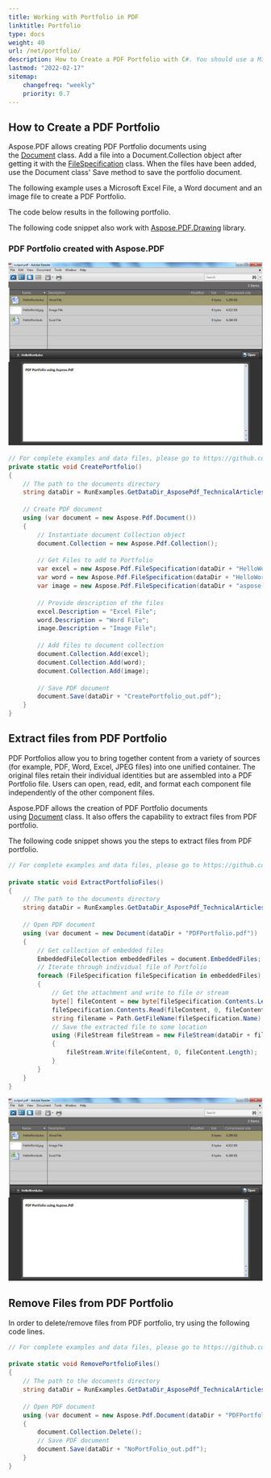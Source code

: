```yaml
---
title: Working with Portfolio in PDF
linktitle: Portfolio
type: docs
weight: 40
url: /net/portfolio/
description: How to Create a PDF Portfolio with C#. You should use a Microsoft Excel File, a Word document, and an image file to create a PDF Portfolio.
lastmod: "2022-02-17"
sitemap:
    changefreq: "weekly"
    priority: 0.7
---
```

<script type="application/ld+json">
{
    "@context": "https://schema.org",
    "@type": "TechArticle",
    "headline": "Working with Portfolio in PDF",
    "alternativeHeadline": "Create Dynamic PDF Portfolios from Multiple File Types",
    "abstract": "Discover the innovative PDF Portfolio feature in Aspose.PDF, enabling users to effortlessly combine multiple file types including Microsoft Excel, Word documents, and images into a cohesive PDF. This functionality not only preserves the identity of each individual file but also simplifies the process of managing, extracting, and modifying components within the portfolio, ensuring a streamlined user experience for document generation and management",
    "author": {
        "@type": "Person",
        "name": "Anastasiia Holub",
        "givenName": "Anastasiia",
        "familyName": "Holub",
        "url": "https://www.linkedin.com/in/anastasiia-holub-750430225/"
    },
    "genre": "pdf document generation",
    "keywords": "PDF Portfolio, C# PDF creation, Aspose.PDF library, Document class, FileSpecification class, file extraction PDF, remove files PDF Portfolio, unified container PDF, embedded files collection, PDF manipulation .NET",
    "wordcount": "575",
    "proficiencyLevel": "Beginner",
    "publisher": {
        "@type": "Organization",
        "name": "Aspose.PDF for .NET",
        "url": "https://products.aspose.com/pdf",
        "logo": "https://www.aspose.cloud/templates/aspose/img/products/pdf/aspose_pdf-for-net.svg",
        "alternateName": "Aspose",
        "sameAs": [
            "https://facebook.com/aspose.pdf/",
            "https://twitter.com/asposepdf",
            "https://www.youtube.com/channel/UCmV9sEg_QWYPi6BJJs7ELOg/featured",
            "https://www.linkedin.com/company/aspose",
            "https://stackoverflow.com/questions/tagged/aspose",
            "https://aspose.quora.com/",
            "https://aspose.github.io/"
        ],
        "contactPoint": [
            {
                "@type": "ContactPoint",
                "telephone": "+1 903 306 1676",
                "contactType": "sales",
                "areaServed": "US",
                "availableLanguage": "en"
            },
            {
                "@type": "ContactPoint",
                "telephone": "+44 141 628 8900",
                "contactType": "sales",
                "areaServed": "GB",
                "availableLanguage": "en"
            },
            {
                "@type": "ContactPoint",
                "telephone": "+61 2 8006 6987",
                "contactType": "sales",
                "areaServed": "AU",
                "availableLanguage": "en"
            }
        ]
    },
    "url": "/net/portfolio/",
    "mainEntityOfPage": {
        "@type": "WebPage",
        "@id": "/net/portfolio/"
    },
    "dateModified": "2024-11-25",
    "description": "How to Create a PDF Portfolio with C#. You should use a Microsoft Excel File, a Word document, and an image file to create a PDF Portfolio."
}
</script>

## How to Create a PDF Portfolio

Aspose.PDF allows creating PDF Portfolio documents using the [Document](https://reference.aspose.com/pdf/net/aspose.pdf/document) class. Add a file into a Document.Collection object after getting it with the [FileSpecification](https://reference.aspose.com/pdf/net/aspose.pdf/filespecification) class. When the files have been added, use the Document class' Save method to save the portfolio document.

The following example uses a Microsoft Excel File, a Word document and an image file to create a PDF Portfolio.

The code below results in the following portfolio.

The following code snippet also work with [Aspose.PDF.Drawing](/pdf/net/drawing/) library.

### PDF Portfolio created with Aspose.PDF

![A PDF Portfolio created with Aspose.PDF for .NET](working-with-pdf-portfolio_1.jpg)

```csharp
// For complete examples and data files, please go to https://github.com/aspose-pdf/Aspose.PDF-for-.NET
private static void CreatePortfolio()
{
    // The path to the documents directory
    string dataDir = RunExamples.GetDataDir_AsposePdf_TechnicalArticles();

    // Create PDF document
    using (var document = new Aspose.Pdf.Document())
    {
        // Instantiate document Collection object
        document.Collection = new Aspose.Pdf.Collection();

        // Get Files to add to Portfolio
        var excel = new Aspose.Pdf.FileSpecification(dataDir + "HelloWorld.xlsx");
        var word = new Aspose.Pdf.FileSpecification(dataDir + "HelloWorld.docx");
        var image = new Aspose.Pdf.FileSpecification(dataDir + "aspose-logo.jpg");

        // Provide description of the files
        excel.Description = "Excel File";
        word.Description = "Word File";
        image.Description = "Image File";

        // Add files to document collection
        document.Collection.Add(excel);
        document.Collection.Add(word);
        document.Collection.Add(image);

        // Save PDF document
        document.Save(dataDir + "CreatePortfolio_out.pdf");
    }
}
```

## Extract files from PDF Portfolio

PDF Portfolios allow you to bring together content from a variety of sources (for example, PDF, Word, Excel, JPEG files) into one unified container. The original files retain their individual identities but are assembled into a PDF Portfolio file. Users can open, read, edit, and format each component file independently of the other component files.

Aspose.PDF allows the creation of PDF Portfolio documents using [Document](https://reference.aspose.com/pdf/net/aspose.pdf/document) class. It also offers the capability to extract files from PDF portfolio.

The following code snippet shows you the steps to extract files from PDF portfolio.

```csharp
// For complete examples and data files, please go to https://github.com/aspose-pdf/Aspose.PDF-for-.NET

private static void ExtractPortfolioFiles()
{
    // The path to the documents directory
    string dataDir = RunExamples.GetDataDir_AsposePdf_TechnicalArticles();

    // Open PDF document
    using (var document = new Document(dataDir + "PDFPortfolio.pdf"))
    {
        // Get collection of embedded files
        EmbeddedFileCollection embeddedFiles = document.EmbeddedFiles;
        // Iterate through individual file of Portfolio
        foreach (FileSpecification fileSpecification in embeddedFiles)
        {
            // Get the attachment and write to file or stream
            byte[] fileContent = new byte[fileSpecification.Contents.Length];
            fileSpecification.Contents.Read(fileContent, 0, fileContent.Length);
            string filename = Path.GetFileName(fileSpecification.Name);
            // Save the extracted file to some location
            using (FileStream fileStream = new FileStream(dataDir + filename + "_out", FileMode.Create))
            {
                fileStream.Write(fileContent, 0, fileContent.Length);
            }
        }
    }
}
```

![Extract files from PDF Portfolio](working-with-pdf-portfolio_2.jpg)

## Remove Files from PDF Portfolio

In order to delete/remove files from PDF portfolio, try using the following code lines.

```csharp
// For complete examples and data files, please go to https://github.com/aspose-pdf/Aspose.PDF-for-.NET

private static void RemovePortfolioFiles()
{
    // The path to the documents directory
    string dataDir = RunExamples.GetDataDir_AsposePdf_TechnicalArticles();

    // Open PDF document
    using (var document = new Aspose.Pdf.Document(dataDir + "PDFPortfolio.pdf"))
    {
        document.Collection.Delete();
        // Save PDF document
        document.Save(dataDir + "NoPortFolio_out.pdf");
    }
}
```

<script type="application/ld+json">
{
    "@context": "http://schema.org",
    "@type": "SoftwareApplication",
    "name": "Aspose.PDF for .NET Library",
    "image": "https://www.aspose.cloud/templates/aspose/img/products/pdf/aspose_pdf-for-net.svg",
    "url": "https://www.aspose.com/",
    "publisher": {
        "@type": "Organization",
        "name": "Aspose.PDF",
        "url": "https://products.aspose.com/pdf",
        "logo": "https://www.aspose.cloud/templates/aspose/img/products/pdf/aspose_pdf-for-net.svg",
        "alternateName": "Aspose",
        "sameAs": [
            "https://facebook.com/aspose.pdf/",
            "https://twitter.com/asposepdf",
            "https://www.youtube.com/channel/UCmV9sEg_QWYPi6BJJs7ELOg/featured",
            "https://www.linkedin.com/company/aspose",
            "https://stackoverflow.com/questions/tagged/aspose",
            "https://aspose.quora.com/",
            "https://aspose.github.io/"
        ],
        "contactPoint": [
            {
                "@type": "ContactPoint",
                "telephone": "+1 903 306 1676",
                "contactType": "sales",
                "areaServed": "US",
                "availableLanguage": "en"
            },
            {
                "@type": "ContactPoint",
                "telephone": "+44 141 628 8900",
                "contactType": "sales",
                "areaServed": "GB",
                "availableLanguage": "en"
            },
            {
                "@type": "ContactPoint",
                "telephone": "+61 2 8006 6987",
                "contactType": "sales",
                "areaServed": "AU",
                "availableLanguage": "en"
            }
        ]
    },
    "offers": {
        "@type": "Offer",
        "price": "1199",
        "priceCurrency": "USD"
    },
    "applicationCategory": "PDF Manipulation Library for .NET",
    "downloadUrl": "https://www.nuget.org/packages/Aspose.PDF/",
    "operatingSystem": "Windows, MacOS, Linux",
    "screenshot": "https://docs.aspose.com/pdf/net/create-pdf-document/screenshot.png",
    "softwareVersion": "2022.1",
    "aggregateRating": {
        "@type": "AggregateRating",
        "ratingValue": "5",
        "ratingCount": "16"
    }
}
</script>
